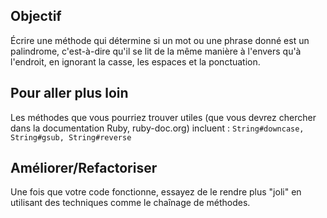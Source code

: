 ## Objectif

Écrire une méthode qui détermine si un mot ou une phrase donné est un palindrome, c'est-à-dire qu'il se lit de la même manière à l'envers qu'à l'endroit, en ignorant la casse, les espaces et la ponctuation.

## Pour aller plus loin

Les méthodes que vous pourriez trouver utiles (que vous devrez chercher dans la documentation Ruby, ruby-doc.org) incluent : `String#downcase, String#gsub, String#reverse`

## Améliorer/Refactoriser

Une fois que votre code fonctionne, essayez de le rendre plus "joli" en utilisant des techniques comme le chaînage de méthodes.

